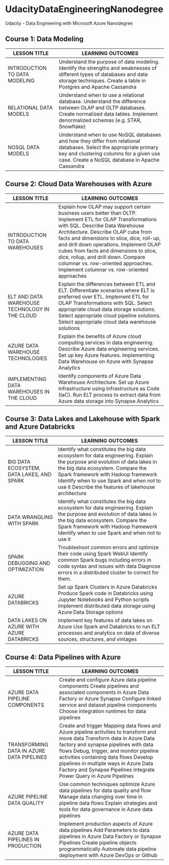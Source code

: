 # UdacityDataEngineeringNanodegree
Udacity - Data Engineering with Microsoft Azure Nanodegree

## Course 1: Data Modeling

| LESSON TITLE | LEARNING OUTCOMES |
|---|---|
| INTRODUCTION TO DATA MODELING | Understand the purpose of data modeling. Identify the strengths and weaknesses of different types of databases and data storage techniques. Create a table in Postgres and Apache Cassandra |
| RELATIONAL DATA MODELS | Understand when to use a relational database. Understand the difference between OLAP and OLTP databases. Create normalized data tables. Implement denormalized schemas (e.g. STAR, Snowflake) |
| NOSQL DATA MODELS | Understand when to use NoSQL databases and how they differ from relational databases. Select the appropriate primary key and clustering columns for a given use case. Create a NoSQL database in Apache Cassandra |

## Course 2: Cloud Data Warehouses with Azure

| LESSON TITLE | LEARNING OUTCOMES |
|---|---|
| INTRODUCTION TO DATA WAREHOUSES | Explain how OLAP may support certain business users better than OLTP. Implement ETL for OLAP Transformations with SQL. Describe Data Warehouse Architecture. Describe OLAP cube from facts and dimensions to slice, dice, roll-up, and drill down operations. Implement OLAP cubes from facts and dimensions to slice, dice, rollup, and drill down. Compare columnar vs. row-oriented approaches. Implement columnar vs. row-oriented approaches |
| ELT AND DATA WAREHOUSE TECHNOLOGY IN THE CLOUD | Explain the differences between ETL and ELT. Differentiate scenarios where ELT is preferred over ETL. Implement ETL for OLAP Transformations with SQL. Select appropriate cloud data storage solutions. Select appropriate cloud pipeline solutions. Select appropriate cloud data warehouse solutions |
| AZURE DATA WAREHOUSE TECHNOLOGIES | Explain the benefits of Azure cloud computing services in data engineering. Describe Azure data engineering services. Set up key Azure features. Implementing Data Warehouse on Azure with Synapse Analytics |
| IMPLEMENTING DATA WAREHOUSES IN THE CLOUD | Identify components of Azure Data Warehouse Architecture. Set up Azure infrastructure using Infrastructure as Code (IaC). Run ELT process to extract data from Azure data storage into Synapse Analytics |

## Course 3: Data Lakes and Lakehouse with Spark and Azure Databricks

| LESSON TITLE | LEARNING OUTCOMES |
|---|---|
| BIG DATA ECOSYSTEM, DATA LAKES, AND SPARK | Identify what constitutes the big data ecosystem for data engineering. Explain the purpose and evolution of data lakes in the big data ecosystem. Compare the Spark framework with Hadoop framework Identify when to use Spark and when not to use it Describe the features of lakehouse architecture |
| DATA WRANGLING WITH SPARK | Identify what constitutes the big data ecosystem for data engineering. Explain the purpose and evolution of data lakes in the big data ecosystem. Compare the Spark framework with Hadoop framework Identify when to use Spark and when not to use it |
| SPARK DEBUGGING AND OPTIMIZATION | Troubleshoot common errors and optimize their code using Spark WebUI Identify common Spark bugs including errors in code syntax and issues with data Diagnose errors in a distributed cluster to correct for them. |
| AZURE DATABRICKS | Set up Spark Clusters in Azure Databricks Produce Spark code in Databricks using Jupyter Notebooks and Python scripts Implement distributed data storage using Azure Data Storage options |
| DATA LAKES ON AZURE WITH AZURE DATABRICKS | Implement key features of data lakes on Azure Use Spark and Databricks to run ELT processes and analytics on data of diverse sources, structures, and vintages |

## Course 4: Data Pipelines with Azure

| LESSON TITLE | LEARNING OUTCOMES |
|---|---|
| AZURE DATA PIPELINE COMPONENTS | Create and configure Azure data pipeline components Create pipelines and associated components in Azure Data Factory or Azure Synapse Configure linked service and dataset pipeline components Choose integration runtimes for data pipelines |
| TRANSFORMING DATA IN AZURE DATA PIPELINES | Create and trigger Mapping data flows and Azure pipeline activities to transform and move data Transform data in Azure Data factory and synapse pipelines with data flows Debug, trigger, and monitor pipeline activities containing data flows Develop pipelines in multiple ways in Azure Data Factory and Synapse Pipelines Integrate Power Query in Azure Pipelines |
| AZURE PIPELINE DATA QUALITY | Use common techniques optimize Azure data pipelines for data quality and flow Manage data changing over time in pipeline data flows Explain strategies and tools for data governance in Azure data pipelines |
| AZURE DATA PIPELINES IN PRODUCTION | Implement production aspects of Azure data pipelines Add Parameters to data pipelines in Azure Data Factory or Synapse Pipelines Create pipeline objects programmatically Automate data pipeline deployment with Azure DevOps or Github |
